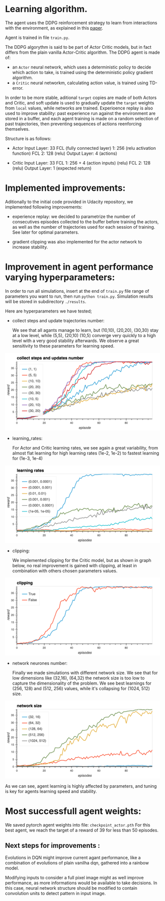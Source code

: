 



# Learning algorithm.

The agent uses the DDPG reinforcement strategy to learn from interactions with the environment, as explained in this [paper](https://arxiv.org/pdf/1509.02971.pdf).

Agent is trained in file `train.py`.

The DDPG algorythm is said to be part of Actor Critic models, but in fact differs from the plain vanilla Actor-Critic algorithm.
The DDPG agent is made of:
-  an `Actor` neural network, which uses a deterministic policy to decide which action to take, is trained using the deterministic policy gradient algorithm.
- a `Critic` neural networkm, calculating action value, is trained using TD-error.

In order to be more stable, aditional `target` copies are made of both Actors and Critic, and soft update is used to gradually update the `target` weights from `local` values, while networks are trained.
Experioence replay is also used to improve stability: past experience run against the environment are stored in a buffer, and each agent training is made on a random selection of past trajectories, then preventing sequences of actions reenforcing themselves.

Structure is as follows:

- Actor
    Input Layer: 33
    FCL (fully connected layer) 1: 256 (relu activation function)
    FCL 2: 128 (relu)
    Output Layer: 4 (actions)

- Critic
    Input Layer: 33
    FCL 1: 256 + 4 (action inputs)  (relu)
    FCL 2: 128 (relu)
    Output Layer: 1 (expected return)


# Implemented improvements:

Aditionally to the initial code provided in Udacity repository, we implemented following improvements:

- experience replay: we decided to parametrize the number of consecutives episodes collected to the buffer before training the actors, as well as the number of trajectories used for each session of training. See later for optimal parameters.

- gradient clipping was also implemented for the actor network to increase stability.


# Improvement in agent performance varying hyperparameters:

In order to run all simulations, insert at the end of `train.py` file range of parameters you want to run, then run `python train.py`. Simulation results will be stored in subdirectory `./results`.

Here are hyperparameters we have tested;

 - collect steps and update trajectories number:

    We see that all agants manage to learn, but (10,10), (20,20), (30,30) stay at a low level, while (5,5), (20,10) (10,5) converge very quickly to a high level with a very good stability afterwards.
    We observe a great sensitivity to these parameters for learning speed.

![hyper parameters](collect_steps_and_update_number.png)


 - learning_rates:

    For Actor and Critic learning rates, we see again a great variability, from almost flat learning for high learning rates (1e-2, 1e-2) to fastest learning for (1e-3, 1e-4)

![hyper parameters](learning_rates.png)


 - clipping:

    We implemented clipping for the Critic model, but as shown in graph below, no real improvement is gained with clipping, at least in combination with others chosen parameters values.

![hyper parameters](clipping.png)


 - network neurones number:

    Finally we made simulations with different network size. We see that for low dimensions like (32,16), (64,32) the network size is too low to capture the dimensionality of the problem.
    We see best learnings for (256, 128) and (512, 256) values, while it's collapsing for (1024, 512) size.

![hyper parameters](network.png)

As we can see, agent learning is highly affected by parameters, and tuning is key for agents learning speed and stability.



# Most successfull agent weights:

We saved pytorch agent weights into file: `checkpoint_actor.pth` For this best agent, we reach the target of a reward of 39 for less than 50 episodes.
    

## Next steps for improvements :

Evolutions in DQN might improve current agant performance, like a combination of evolutions of plain vanilha dqn, gathered into a rainbow model.

Modifying inputs to consider a full pixel image might as well improve performance, as more informations would be available to take decisions. In this case, neural network structure should be modified to contain convolution units to detect pattern in input image.

    
    